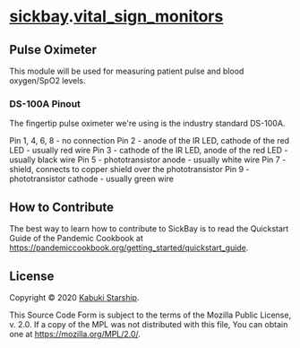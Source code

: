# [sickbay](../../../).[vital_sign_monitors](../)

## Pulse Oximeter

This module will be used for measuring patient pulse and blood oxygen/SpO2 levels.

### DS-100A Pinout

The fingertip pulse oximeter we're using is the industry standard DS-100A.

Pin 1, 4, 6, 8 - no connection
Pin 2 - anode of the IR LED, cathode of the red LED - usually red wire
Pin 3 - cathode of the IR LED, anode of the red LED - usually black wire
Pin 5 - phototransistor anode - usually white wire
Pin 7 - shield, connects to copper shield over the phototransistor
Pin 9 - phototransistor cathode - usually green wire

## How to Contribute

The best way to learn how to contribute to SickBay is to read the Quickstart Guide of the Pandemic Cookbook at <https://pandemiccookbook.org/getting_started/quickstart_guide>.

## License

Copyright © 2020 [Kabuki Starship](https://kabukistarship.com).

This Source Code Form is subject to the terms of the Mozilla Public License, v. 2.0. If a copy of the MPL was not distributed with this file, You can obtain one at <https://mozilla.org/MPL/2.0/>.
